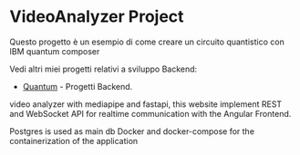 # VideoAnalyzer Project

Questo progetto è un esempio di come creare un circuito quantistico con IBM quantum composer


Vedi altri miei progetti relativi a sviluppo Backend:
- [Quantum](https://Baddy2002.github.io/ApiDesign) - Progetti Backend.


video analyzer with mediapipe and fastapi, this website implement REST and WebSocket API for realtime communication with the Angular Frontend.

Postgres is used as main db
Docker and docker-compose for the containerization of the application
